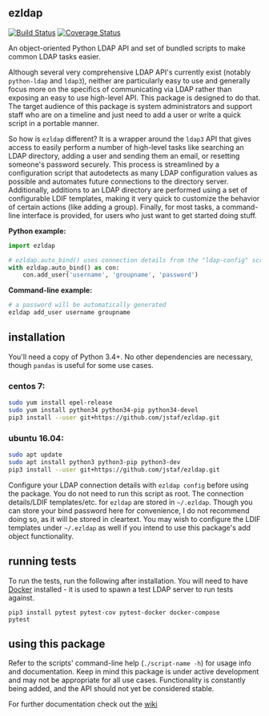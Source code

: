 ezldap
---------------------------------------------
[![Build Status](https://travis-ci.org/jstaf/ezldap.svg?branch=master)](https://travis-ci.org/jstaf/ezldap)
[![Coverage Status](https://coveralls.io/repos/github/jstaf/ezldap/badge.svg?branch=master)](https://coveralls.io/github/jstaf/ezldap?branch=master)

An object-oriented Python LDAP API and set of bundled scripts to make
common LDAP tasks easier.

Although several very comprehensive LDAP API's currently exist (notably
`python-ldap` and `ldap3`), neither are particularly easy to use and
generally focus more on the specifics of communicating via LDAP rather than
exposing an easy to use high-level API. This package is designed to do that.
The target audience of this package is system administrators and support
staff who are on a timeline and just need to add a user or write a quick
script in a portable manner.

So how is `ezldap` different? It is a wrapper around the `ldap3`
API that gives access to easily perform a number of high-level tasks
like searching an LDAP directory, adding a user and sending them an
email, or resetting someone's password securely. This process is
streamlined by a configuration script that autodetects as many LDAP
configuration values as possible and automates future connections to the
directory server. Additionally, additions to an LDAP directory are performed
using a set of configurable LDIF templates, making it very quick to
customize the behavior of certain actions (like adding a group). Finally,
for most tasks, a command-line interface is provided, for users who just
want to get started doing stuff.

**Python example:**

```python
import ezldap

# ezldap.auto_bind() uses connection details from the "ldap-config" script
with ezldap.auto_bind() as con:
    con.add_user('username', 'groupname', 'password')
```

**Command-line example:**

```bash
# a password will be automatically generated
ezldap add_user username groupname
```

## installation

You'll need a copy of Python 3.4+.
No other dependencies are necessary,
though `pandas` is useful for some use cases.

### centos 7:

```bash
sudo yum install epel-release
sudo yum install python34 python34-pip python34-devel
pip3 install --user git+https://github.com/jstaf/ezldap.git
```

### ubuntu 16.04:

```bash
sudo apt update
sudo apt install python3 python3-pip python3-dev
pip3 install --user git+https://github.com/jstaf/ezldap.git
```

Configure your LDAP connection details with `ezldap config` before using the package.
You do not need to run this script as root.
The connection details/LDIF templates/etc. for `ezldap` are stored in `~/.ezldap`.
Though you can store your bind password here for convenience,
I do not recommend doing so, as it will be stored in cleartext.
You may wish to configure the LDIF templates under `~/.ezldap`
as well if you intend to use this package's add object functionality.

## running tests

To run the tests, run the following after installation.
You will need to have [Docker](https://www.docker.com/community-edition) installed -
it is used to spawn a test LDAP server to run tests against.

```
pip3 install pytest pytest-cov pytest-docker docker-compose
pytest
```

## using this package

Refer to the scripts' command-line help (`./script-name -h`) for usage info and documentation.
Keep in mind this package is under active development and may not be appropriate for all use cases.
Functionality is constantly being added, and the API should not yet be considered stable.

For further documentation check out the [wiki](https://github.com/jstaf/ezldap/wiki)
